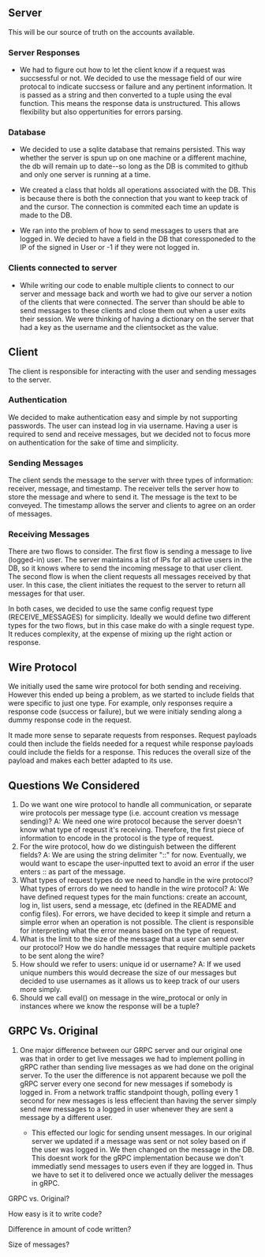 ## Server

This will be our source of truth on the accounts available.

### Server Responses

- We had to figure out how to let the client know if a request was succsessful or not. We decided to use the message field of our wire protocal to indicate succsess or failure and any pertinent information. It is passed as a string and then converted to a tuple using the eval function. This means the response data is unstructured. This allows flexibility but also oppertunities for errors parsing.

### Database

- We decided to use a sqlite database that remains persisted. This way whether the server is spun up on one machine or a different machine, the db will remain up to date--so long as the DB is commited to github and only one server is running at a time.
- We created a class that holds all operations associated with the DB. This is because there is both the connection that you want to keep track of and the cursor. The connection is commited each time an update is made to the DB.

- We ran into the problem of how to send messages to users that are logged in. We decied to have a field in the DB that coressponeded to the IP of the signed in User or -1 if they were not logged in.

### Clients connected to server

- While writing our code to enable multiple clients to connect to our server and message back and worth we had to give our server a notion of the clients that were connected. The server than should be able to send messages to these clients and close them out when a user exits their session. We were thinking of having a dictionary on the server that had a key as the username and the clientsocket as the value.

## Client

The client is responsible for interacting with the user and sending messages to the server.

### Authentication

We decided to make authentication easy and simple by not supporting passwords. The user can instead log in via username. Having a user is required to send and receive messages, but we decided not to focus more on authentication for the sake of time and simplicity.

### Sending Messages

The client sends the message to the server with three types of information: receiver, message, and timestamp. The receiver tells the server how to store the message and where to send it. The message is the text to be conveyed. The timestamp allows the server and clients to agree on an order of messages.

### Receiving Messages

There are two flows to consider. The first flow is sending a message to live (logged-in) user. The server maintains a list of IPs for all active users in the DB, so it knows where to send the incoming message to that user client. The second flow is when the client requests all messages received by that user. In this case, the client initiates the request to the server to return all messages for that user.

In both cases, we decided to use the same config request type (RECEIVE_MESSAGES) for simplicity. Ideally we would define two different types for the two flows, but in this case make do with a single request type. It reduces complexity, at the expense of mixing up the right action or response.

## Wire Protocol

We initially used the same wire protocol for both sending and receiving. However this ended up being a problem, as we started to include fields that were specific to just one type. For example, only responses require a response code (success or failure), but we were initialy sending along a dummy response code in the request.

It made more sense to separate requests from responses. Request payloads could then include the fields needed for a request while response payloads could include the fields for a response. This reduces the overall size of the payload and makes each better adapted to its use.

## Questions We Considered

1. Do we want one wire protocol to handle all communication, or separate wire protocols per message type (i.e. account creation vs message sending)?
   A: We need one wire protocol because the server doesn't know what type of reqeust it's receiving. Therefore, the first piece of information to encode in the protocol is the type of request.
2. For the wire protocol, how do we distinguish between the different fields?
   A: We are using the string delimiter "::" for now. Eventually, we would want to escape the user-inputted text to avoid an error if the user enters :: as part of the message.
3. What types of request types do we need to handle in the wire protocol? What types of errors do we need to handle in the wire protocol?
   A: We have defined request types for the main functions: create an account, log in, list users, send a message, etc (defined in the README and config files). For errors, we have decided to keep it simple and return a simple error when an operation is not possible. The client is responsible for interpreting what the error means based on the type of request.
4. What is the limit to the size of the message that a user can send over our protocol? How we do handle messages that require multiple packets to be sent along the wire?
5. How should we refer to users: unique id or username?
   A: If we used unique numbers this would decrease the size of our messages but decided to use usernames as it allows us to keep track of our users more simply.
6. Should we call eval() on message in the wire_protocal or only in instances where we know the response will be a tuple?

## GRPC Vs. Original

1. One major difference between our GRPC server and our original one was that in order to get live messages we had to implement polling in gRPC rather than sending live messages as we had done on the original server. To the user the difference is not apparent because we poll the gRPC server every one second for new messages if somebody is logged in. From a network traffic standpoint though, polling every 1 second for new messages is less effecient than having the server simply send new messages to a logged in user whenever they are sent a message by a different user.

   - This effected our logic for sending unsent messages. In our original server we updated if a message was sent or not soley based on if the user was logged in. We then changed on the message in the DB. This doesnt work for the gRPC implementation because we don't immediatly send messages to users even if they are logged in. Thus we have to set it to delivered once we actually deliver the messages in gRPC.

GRPC vs. Original?

How easy is it to write code?

Difference in amount of code written?

Size of messages?
